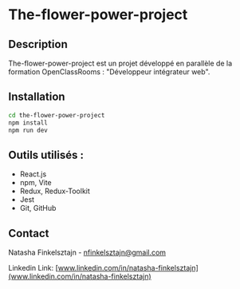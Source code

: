 # The-flower-power-project

## Description

The-flower-power-project est un projet développé en parallèle de la formation OpenClassRooms :
"Développeur intégrateur web".

## Installation

```bash
cd the-flower-power-project
npm install
npm run dev
```

## Outils utilisés :

* React.js
* npm, Vite
* Redux, Redux-Toolkit
* Jest
* Git, GitHub

## Contact

Natasha Finkelsztajn - nfinkelsztajn@gmail.com

Linkedin Link: [www.linkedin.com/in/natasha-finkelsztajn](www.linkedin.com/in/natasha-finkelsztajn)